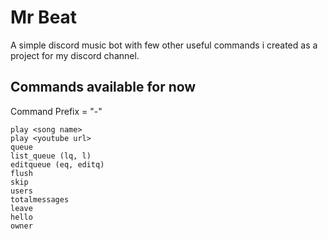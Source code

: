 # Mr Beat

A simple discord music bot with few other useful commands i created as a project for my discord channel.

## Commands available for now

Command Prefix = "-"
```
play <song name>
play <youtube url>
queue
list_queue (lq, l)
editqueue (eq, editq)
flush
skip
users
totalmessages
leave
hello
owner
```
